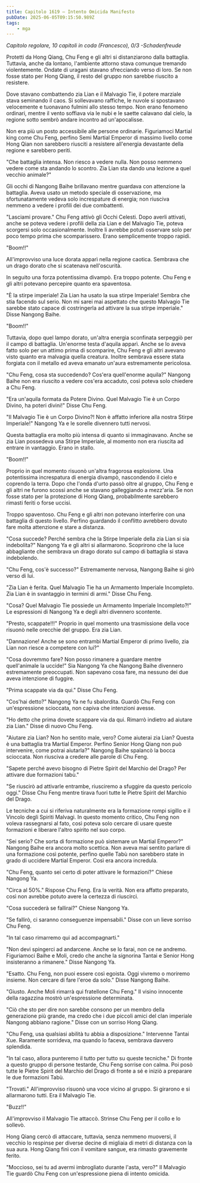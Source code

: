```yaml
---
title: Capitolo 1619 – Intento Omicida Manifesto
pubDate: 2025-06-05T09:15:50.989Z
tags:
    - mga
---
```



<em>Capitolo regolare,
10 capitoli in coda (Francesco), 0/3
-Schadenfreude</em>


Protetti da Hong Qiang, Chu Feng e gli altri si distanziarono dalla battaglia. Tuttavia, anche da lontano, l'ambiente attorno stava comunque tremando violentemente. Ondate di uragani stavano sfrecciando verso di loro. Se non fosse stato per Hong Qiang, il resto del gruppo non sarebbe riuscito a resistere.


Dove stavano combattendo zia Lian e il Malvagio Tie, il potere marziale stava seminando il caos. Si sollevavano raffiche, le nuvole si spostavano velocemente e tuonavano fulmini allo stesso tempo. Non erano fenomeno ordinari, mentre il vento soffiava via le nubi e le saette calavano dal cielo, la regione sotto sembrò andare incontro ad un'apocalisse.


Non era più un posto accessibile alle persone ordinarie. Figuriamoci Martial king come Chu Feng, perfino Semi Martial Emperor di massimo livello come Hong Qian non sarebbero riusciti a resistere all'energia devastante della regione e sarebbero periti.


"Che battaglia intensa. Non riesco a vedere nulla. Non posso nemmeno vedere come sta andando lo scontro. Zia Lian sta dando una lezione a quel vecchio animale?"


Gli occhi di Nangong Baihe brillavano mentre guardava con attenzione la battaglia. Aveva usato un metodo speciale di osservazione, ma sfortunatamente vedeva solo increspature di energia; non riusciva nemmeno a vedere i profili dei due combattenti.


"Lasciami provare." Chu Feng attivò gli Occhi Celesti. Dopo averli attivati, anche se poteva vedere i profili della zia Lian e del Malvagio Tie, poteva scorgersi solo occasionalmente. Inoltre li avrebbe potuti osservare solo per poco tempo prima che scomparissero. Erano semplicemente troppo rapidi.


"Boom!!"


All'improvviso una luce dorata apparì nella regione caotica. Sembrava che un drago dorato che si scatenava nell'oscurità.


In seguito una forza potentissima divampò. Era troppo potente. Chu Feng e gli altri potevano percepire quanto era spaventosa.


"È la stirpe imperiale! Zia Lian ha usato la sua stirpe Imperiale! Sembra che stia facendo sul serio. Non mi sarei mai aspettato che questo Malvagio Tie sarebbe stato capace di costringerla ad attivare la sua stirpe imperiale." Disse Nangong Baihe.


"Boom!!"


Tuttavia, dopo quel lampo dorato, un'altra energia sconfinata serpeggiò per il campo di battaglia. Un'enorme testa d'aquila apparì. Anche se lo aveva fatto solo per un attimo prima di scomparire, Chu Feng e gli altri avevano visto quanto era malvagia quella creatura. Inoltre sembrava essere stata forgiata con il metallo ed aveva emanato un'aura estremamente pericolosa.


"Chu Feng, cosa sta succedendo? Cos'era quell'enorme aquila?" Nangong Baihe non era riuscito a vedere cos'era accaduto, così poteva solo chiedere a Chu Feng.


"Era un'aquila formata da Potere Divino. Quel Malvagio Tie è un Corpo Divino, ha poteri divini!" Disse Chu Feng.


"Il Malvagio Tie è un Corpo Divino?! Non è affatto inferiore alla nostra Stirpe Imperiale!" Nangong Ya e le sorelle divennero tutti nervosi.


Questa battaglia era molto più intensa di quanto si immaginavano. Anche se zia Lian possedeva una Stirpe Imperiale, al momento non era riuscita ad entrare in vantaggio. Erano in stallo.


"Boom!!"


Proprio in quel momento risuonò un'altra fragorosa esplosione. Una potentissima increspatura di energia divampò, nascondendo il cielo e coprendo la terra. Dopo che l'onda d'urto passò oltre al gruppo, Chu Feng e gli altri ne furono scossi anche se stavano galleggiando a mezz'aria. Se non fosse stato per la protezione di Hong Qiang, probabilmente sarebbero rimasti feriti o forse uccisi.


Troppo spaventoso. Chu Feng e gli altri non potevano interferire con una battaglia di questo livello. Perfino guardando il conflitto avrebbero dovuto fare molta attenzione e stare a distanza.


"Cosa succede? Perché sembra che la Stirpe Imperiale della zia Lian si sia indebolita?" Nangong Ya e gli altri si allarmarono. Scoprirono che la luce abbagliante che sembrava un drago dorato sul campo di battaglia si stava indebolendo.


"Chu Feng, cos'è successo?" Estremamente nervosa, Nangong Baihe si girò verso di lui.


"Zia Lian è ferita. Quel Malvagio Tie ha un Armamento Imperiale Incompleto. Zia Lian è in svantaggio in termini di armi." Disse Chu Feng.


"Cosa? Quel Malvagio Tie possiede un Armamento Imperiale Incompleto?!" Le espressioni di Nangong Ya e degli altri divennero scontente.


"Presto, scappate!!!" Proprio in quel momento una trasmissione della voce risuonò nelle orecchie del gruppo. Era zia Lian.


"Dannazione! Anche se sono entrambi Martial Emperor di primo livello, zia Lian non riesce a competere con lui?"


"Cosa dovremmo fare? Non posso rimanere a guardare mentre quell'animale la uccide!" Sia Nangong Ya che Nangong Baihe divennero estremamente preoccupati. Non sapevano cosa fare, ma nessuno dei due aveva intenzione di fuggire.


"Prima scappate via da qui." Disse Chu Feng.


"Cos'hai detto?" Nangong Ya ne fu sbalordita. Guardò Chu Feng con un'espressione scioccata, non capiva che intenzioni avesse.


"Ho detto che prima dovete scappare via da qui. Rimarrò indietro ad aiutare zia Lian." Disse di nuovo Chu Feng.


"Aiutare zia Lian? Non ho sentito male, vero? Come aiuterai zia Lian? Questa è una battaglia tra Martial Emperor. Perfino Senior Hong Qiang non può intervenire, come potrai aiutarla?" Nangong Baihe spalancò la bocca scioccata. Non riusciva a credere alle parole di Chu Feng.


"Sapete perché avevo bisogno di Pietre Spirit del Marchio del Drago? Per attivare due formazioni tabù."


"Se riuscirò ad attivarle entrambe, riusciremo a sfuggire da questo pericolo oggi." Disse Chu Feng mentre tirava fuori tutte le Pietre Spirit del Marchio del Drago.


Le tecniche a cui si riferiva naturalmente era la formazione rompi sigillo e il Vincolo degli Spiriti Malvagi. In questo momento critico, Chu Feng non voleva rassegnarsi al fato, così poteva solo cercare di usare queste formazioni e liberare l'altro spirito nel suo corpo.


"Sei serio? Che sorta di formazione può sistemare un Martial Emperor?" Nangong Baihe era ancora molto scettica. Non aveva mai sentito parlare di una formazione così potente, perfino quelle Tabù non sarebbero state in grado di uccidere Martial Emperor. Così era ancora incredula.


"Chu Feng, quanto sei certo di poter attivare le formazioni?" Chiese Nangong Ya.


"Circa al 50%." Rispose Chu Feng. Era la verità. Non era affatto preparato, così non avrebbe potuto avere la certezza di riuscirci.


"Cosa succederà se fallirai?" Chiese Nangong Ya.


"Se fallirò, ci saranno conseguenze impensabili." Disse con un lieve sorriso Chu Feng.


"In tal caso rimarremo qui ad accompagnarti."


"Non devi spingerci ad andarcene. Anche se lo farai, non ce ne andremo. Figuriamoci Baihe e Moli, credo che anche la signorina Tantai e Senior Hong insisteranno a rimanere." Disse Nangong Ya.


"Esatto. Chu Feng, non puoi essere così egoista. Oggi vivremo o moriremo insieme. Non cercare di fare l'eroe da solo." Disse Nangong Baihe.


"Giusto. Anche Moli rimarrà qui fratellone Chu Feng." Il visino innocente della ragazzina mostrò un'espressione determinata.


"Ciò che sto per dire non sarebbe consono per un membro della generazione più grande, ma credo che i due piccoli amici del clan imperiale Nangong abbiano ragione." Disse con un sorriso Hong Qiang.


"Chu Feng, usa qualsiasi abilità tu abbia a disposizione." Intervenne Tantai Xue. Raramente sorrideva, ma quando lo faceva, sembrava davvero splendida.


"In tal caso, allora punteremo il tutto per tutto su queste tecniche." Di fronte a questo gruppo di persone testarde, Chu Feng sorrise con calma. Poi posò tutte le Pietre Spirit del Marchio del Drago di fronte a sé e iniziò a preparare le due formazioni Tabù.


"Trovati." All'improvviso risuonò una voce vicino al gruppo. Si girarono e si allarmarono tutti. Era il Malvagio Tie.


"Buzz!!"


All'improvviso il Malvagio Tie attaccò. Strinse Chu Feng per il collo e lo sollevò.


Hong Qiang cercò di attaccare, tuttavia, senza nemmeno muoversi, il vecchio lo respinse per diverse decine di migliaia di metri di distanza con la sua aura. Hong Qiang finì con il vomitare sangue, era rimasto gravemente ferito.


"Moccioso, sei tu ad avermi imbrogliato durante l'asta, vero?" Il Malvagio Tie guardò Chu Feng con un'espressione piena di intento omicida.
                                


                                



